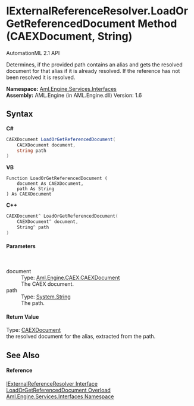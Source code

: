# IExternalReferenceResolver.LoadOrGetReferencedDocument Method (CAEXDocument, String)
AutomationML 2.1 API 

Determines, if the provided path contains an alias and gets the resolved document for that alias if it is already resolved. If the reference has not been resolved it is resolved.

**Namespace:**&nbsp;<a href="N_Aml_Engine_Services_Interfaces">Aml.Engine.Services.Interfaces</a><br />**Assembly:**&nbsp;AML.Engine (in AML.Engine.dll) Version: 1.6

## Syntax

**C#**<br />
``` C#
CAEXDocument LoadOrGetReferencedDocument(
	CAEXDocument document,
	string path
)
```

**VB**<br />
``` VB
Function LoadOrGetReferencedDocument ( 
	document As CAEXDocument,
	path As String
) As CAEXDocument
```

**C++**<br />
``` C++
CAEXDocument^ LoadOrGetReferencedDocument(
	CAEXDocument^ document, 
	String^ path
)
```


#### Parameters
&nbsp;<dl><dt>document</dt><dd>Type: <a href="T_Aml_Engine_CAEX_CAEXDocument">Aml.Engine.CAEX.CAEXDocument</a><br />The CAEX document.</dd><dt>path</dt><dd>Type: <a href="https://docs.microsoft.com/dotnet/api/system.string" target="_parent" rel="noopener noreferrer">System.String</a><br />The path.</dd></dl>

#### Return Value
Type: <a href="T_Aml_Engine_CAEX_CAEXDocument">CAEXDocument</a><br />the resolved document for the alias, extracted from the path.

## See Also


#### Reference
<a href="T_Aml_Engine_Services_Interfaces_IExternalReferenceResolver">IExternalReferenceResolver Interface</a><br /><a href="Overload_Aml_Engine_Services_Interfaces_IExternalReferenceResolver_LoadOrGetReferencedDocument">LoadOrGetReferencedDocument Overload</a><br /><a href="N_Aml_Engine_Services_Interfaces">Aml.Engine.Services.Interfaces Namespace</a><br />